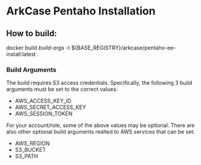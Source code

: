 # ArkCase Pentaho Installation

## How to build:

docker build _build-args_ -t ${BASE\_REGISTRY}/arkcase/pentaho-ee-install:latest .

### Build Arguments

The build requires S3 access credentials. Specifically, the following 3 build arguments must be set to the correct values:

* AWS\_ACCESS\_KEY\_ID
* AWS\_SECRET\_ACCESS\_KEY
* AWS\_SESSION\_TOKEN

For your account/role, some of the above values may be optional. There are also other optional build arguments realted to AWS services that can be set:

* AWS\_REGION
* S3\_BUCKET
* S3\_PATH
